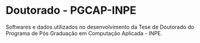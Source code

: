 # Doutorado - PGCAP-INPE

Softwares e dados utilizados no desenvolvimento da Tese de Doutorado do Programa de Pós Graduação em Computação Aplicada - INPE.
